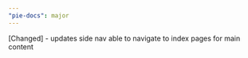 ```yaml
---
"pie-docs": major
---
```


[Changed] - updates side nav able to navigate to index pages for main content
